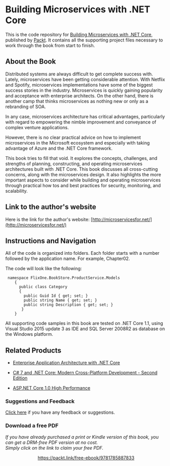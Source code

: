 


# Building Microservices with .NET Core
This is the code repository for [Building Microservices with .NET Core](https://www.packtpub.com/web-development/building-microservices-net-core?utm_source=github&utm_medium=repository&utm_campaign=9781785887833), published by [Packt](https://www.packtpub.com/?utm_source=github). It contains all the supporting project files necessary to work through the book from start to finish.
## About the Book
Distributed systems are always difficult to get complete success with. Lately, microservices have been getting considerable attention. With Netflix and Spotify, microservices implementations have some of the biggest success stories in the industry. Microservices is quickly gaining popularity and acceptance with enterprise architects. On the other hand, there is another camp that thinks microservices as nothing new or only as a rebranding of SOA.

In any case, microservices architecture has critical advantages, particularly with regard to empowering the nimble improvement and conveyance of complex venture applications.

However, there is no clear practical advice on how to implement microservices in the Microsoft ecosystem and especially with taking advantage of Azure and the .NET Core framework.

This book tries to fill that void. It explores the concepts, challenges, and strengths of planning, constructing, and operating microservices architectures built with .NET Core. This book discusses all cross-cutting concerns, along with the microservices design. It also highlights the more important aspects to consider while building and operating microservices through practical how tos and best practices for security, monitoring, and scalability.

## Link to the author's website
Here is the link for the author's website:
[http://microservicesfor.net/](http://microservicesfor.net/)

## Instructions and Navigation
All of the code is organized into folders. Each folder starts with a number followed by the application name. For example, Chapter02.



The code will look like the following:
```
 namespace FlixOne.BookStore.ProductService.Models
    {
      public class Category
      {
        public Guid Id { get; set; }
        public string Name { get; set; }
        public string Description { get; set; }
       }
    }
```

All supporting code samples in this book are tested on .NET Core 1.1, using Visual Studio 2015 update 3 as IDE and SQL Server 2008R2 as database on the Windows platform.

## Related Products
* [Enterprise Application Architecture with .NET Core](https://www.packtpub.com/application-development/enterprise-application-architecture-net-core?utm_source=github&utm_medium=repository&utm_campaign=9781786468888)

* [C# 7 and .NET Core: Modern Cross-Platform Development - Second Edition](https://www.packtpub.com/application-development/c-7-and-net-core-modern-cross-platform-development-second-edition?utm_source=github&utm_medium=repository&utm_campaign=9781787129559)

* [ASP.NET Core 1.0 High Performance](https://www.packtpub.com/application-development/aspnet-core-10-high-performance?utm_source=github&utm_medium=repository&utm_campaign=9781785881893)

### Suggestions and Feedback
[Click here](https://docs.google.com/forms/d/e/1FAIpQLSe5qwunkGf6PUvzPirPDtuy1Du5Rlzew23UBp2S-P3wB-GcwQ/viewform) if you have any feedback or suggestions.
### Download a free PDF

 <i>If you have already purchased a print or Kindle version of this book, you can get a DRM-free PDF version at no cost.<br>Simply click on the link to claim your free PDF.</i>
<p align="center"> <a href="https://packt.link/free-ebook/9781785887833">https://packt.link/free-ebook/9781785887833 </a> </p>